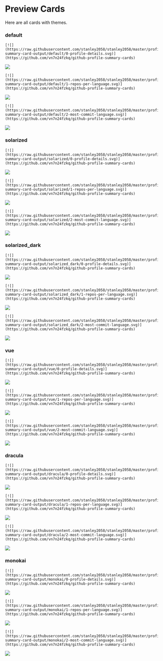 
# Preview Cards

Here are all cards with themes.


### default


```
[![](https://raw.githubusercontent.com/stanley2058/stanley2058/master/profile-summary-card-output/default/0-profile-details.svg)](https://github.com/vn7n24fzkq/github-profile-summary-cards)
```
![](https://raw.githubusercontent.com/stanley2058/stanley2058/master/profile-summary-card-output/default/0-profile-details.svg)


```
[![](https://raw.githubusercontent.com/stanley2058/stanley2058/master/profile-summary-card-output/default/1-repos-per-language.svg)](https://github.com/vn7n24fzkq/github-profile-summary-cards)
```
![](https://raw.githubusercontent.com/stanley2058/stanley2058/master/profile-summary-card-output/default/1-repos-per-language.svg)


```
[![](https://raw.githubusercontent.com/stanley2058/stanley2058/master/profile-summary-card-output/default/2-most-commit-language.svg)](https://github.com/vn7n24fzkq/github-profile-summary-cards)
```
![](https://raw.githubusercontent.com/stanley2058/stanley2058/master/profile-summary-card-output/default/2-most-commit-language.svg)


### solarized


```
[![](https://raw.githubusercontent.com/stanley2058/stanley2058/master/profile-summary-card-output/solarized/0-profile-details.svg)](https://github.com/vn7n24fzkq/github-profile-summary-cards)
```
![](https://raw.githubusercontent.com/stanley2058/stanley2058/master/profile-summary-card-output/solarized/0-profile-details.svg)


```
[![](https://raw.githubusercontent.com/stanley2058/stanley2058/master/profile-summary-card-output/solarized/1-repos-per-language.svg)](https://github.com/vn7n24fzkq/github-profile-summary-cards)
```
![](https://raw.githubusercontent.com/stanley2058/stanley2058/master/profile-summary-card-output/solarized/1-repos-per-language.svg)


```
[![](https://raw.githubusercontent.com/stanley2058/stanley2058/master/profile-summary-card-output/solarized/2-most-commit-language.svg)](https://github.com/vn7n24fzkq/github-profile-summary-cards)
```
![](https://raw.githubusercontent.com/stanley2058/stanley2058/master/profile-summary-card-output/solarized/2-most-commit-language.svg)


### solarized_dark


```
[![](https://raw.githubusercontent.com/stanley2058/stanley2058/master/profile-summary-card-output/solarized_dark/0-profile-details.svg)](https://github.com/vn7n24fzkq/github-profile-summary-cards)
```
![](https://raw.githubusercontent.com/stanley2058/stanley2058/master/profile-summary-card-output/solarized_dark/0-profile-details.svg)


```
[![](https://raw.githubusercontent.com/stanley2058/stanley2058/master/profile-summary-card-output/solarized_dark/1-repos-per-language.svg)](https://github.com/vn7n24fzkq/github-profile-summary-cards)
```
![](https://raw.githubusercontent.com/stanley2058/stanley2058/master/profile-summary-card-output/solarized_dark/1-repos-per-language.svg)


```
[![](https://raw.githubusercontent.com/stanley2058/stanley2058/master/profile-summary-card-output/solarized_dark/2-most-commit-language.svg)](https://github.com/vn7n24fzkq/github-profile-summary-cards)
```
![](https://raw.githubusercontent.com/stanley2058/stanley2058/master/profile-summary-card-output/solarized_dark/2-most-commit-language.svg)


### vue


```
[![](https://raw.githubusercontent.com/stanley2058/stanley2058/master/profile-summary-card-output/vue/0-profile-details.svg)](https://github.com/vn7n24fzkq/github-profile-summary-cards)
```
![](https://raw.githubusercontent.com/stanley2058/stanley2058/master/profile-summary-card-output/vue/0-profile-details.svg)


```
[![](https://raw.githubusercontent.com/stanley2058/stanley2058/master/profile-summary-card-output/vue/1-repos-per-language.svg)](https://github.com/vn7n24fzkq/github-profile-summary-cards)
```
![](https://raw.githubusercontent.com/stanley2058/stanley2058/master/profile-summary-card-output/vue/1-repos-per-language.svg)


```
[![](https://raw.githubusercontent.com/stanley2058/stanley2058/master/profile-summary-card-output/vue/2-most-commit-language.svg)](https://github.com/vn7n24fzkq/github-profile-summary-cards)
```
![](https://raw.githubusercontent.com/stanley2058/stanley2058/master/profile-summary-card-output/vue/2-most-commit-language.svg)


### dracula


```
[![](https://raw.githubusercontent.com/stanley2058/stanley2058/master/profile-summary-card-output/dracula/0-profile-details.svg)](https://github.com/vn7n24fzkq/github-profile-summary-cards)
```
![](https://raw.githubusercontent.com/stanley2058/stanley2058/master/profile-summary-card-output/dracula/0-profile-details.svg)


```
[![](https://raw.githubusercontent.com/stanley2058/stanley2058/master/profile-summary-card-output/dracula/1-repos-per-language.svg)](https://github.com/vn7n24fzkq/github-profile-summary-cards)
```
![](https://raw.githubusercontent.com/stanley2058/stanley2058/master/profile-summary-card-output/dracula/1-repos-per-language.svg)


```
[![](https://raw.githubusercontent.com/stanley2058/stanley2058/master/profile-summary-card-output/dracula/2-most-commit-language.svg)](https://github.com/vn7n24fzkq/github-profile-summary-cards)
```
![](https://raw.githubusercontent.com/stanley2058/stanley2058/master/profile-summary-card-output/dracula/2-most-commit-language.svg)


### monokai


```
[![](https://raw.githubusercontent.com/stanley2058/stanley2058/master/profile-summary-card-output/monokai/0-profile-details.svg)](https://github.com/vn7n24fzkq/github-profile-summary-cards)
```
![](https://raw.githubusercontent.com/stanley2058/stanley2058/master/profile-summary-card-output/monokai/0-profile-details.svg)


```
[![](https://raw.githubusercontent.com/stanley2058/stanley2058/master/profile-summary-card-output/monokai/1-repos-per-language.svg)](https://github.com/vn7n24fzkq/github-profile-summary-cards)
```
![](https://raw.githubusercontent.com/stanley2058/stanley2058/master/profile-summary-card-output/monokai/1-repos-per-language.svg)


```
[![](https://raw.githubusercontent.com/stanley2058/stanley2058/master/profile-summary-card-output/monokai/2-most-commit-language.svg)](https://github.com/vn7n24fzkq/github-profile-summary-cards)
```
![](https://raw.githubusercontent.com/stanley2058/stanley2058/master/profile-summary-card-output/monokai/2-most-commit-language.svg)

